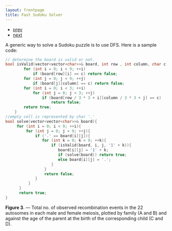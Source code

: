```yaml
---
layout: frontpage
title: Fast Sudoku Solver
---
```

<div class="navbar">
  <div class="navbar-inner">
      <ul class="nav">
          <li><a href="mousebc_fig3.html">prev</a></li>
          <li><a href="iplotCorr.html">next</a></li>
      </ul>
  </div>
</div>

A generic way to solve a Sudoku puzzle is to use DFS. Here is a sample code:

```cpp
// determine the board is valid or not.
bool isValid(vector<vector<char>>& board, int row , int column, char c){
        for (int i = 0; i < 9; ++i)
            if (board[row][i] == c) return false;
        for (int j = 0; j < 9; ++j)
            if (board[j][column] == c) return false;
        for (int i = 0; i < 3; ++i)
            for (int j = 0; j < 3; ++j)
                if (board[row / 3 * 3 + i][column / 3 * 3 + j] == c)
                    return false;
        return true;
    }
//empty cell is represented by char '.'
bool solve(vector<vector<char>>& board){
     for (int i = 0; i < 9; ++i){
         for (int j = 0; j < 9; ++j){
             if ('.' == board[i][j]){
                for (int k = 0; k < 9; ++k){
                    if (isValid(board, i, j, '1' + k)){
                       board[i][j] = '1' + k;
                       if (solve(board)) return true;
                       else board[i][j] = '.';
                    }
                 }
                 return false;
             }
          }
      }
      return true;
}
```

**Figure 3**. &mdash; Total no. of observed recombination events in the 22
autosomes in each male and female meiosis, plotted by family (A and
B) and against the age of the parent at the birth of the
corresponding child (C and D).